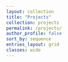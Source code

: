 ```yaml
---
layout: collection
title: "Projects"
collection: projects
permalink: /projects/
author_profile: false
sort_by: sequence
entries_layout: grid
classes: wide
---
```

